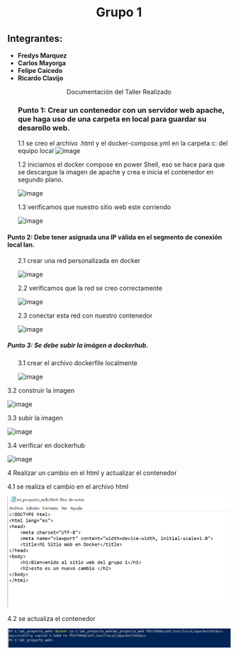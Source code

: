<html>
<head>
<div align = "center">
<h1>Grupo 1</h1>
</div>
</head>
<body>
<h2>Integrantes:</h2>
<ul>
<li><strong>Fredys Marquez</strong></li>
<li><strong>Carlos Mayorga</strong></li>
<li><strong>Felipe Caicedo</strong></li>
<li><strong>Ricardo Clavijo</strong></li>
</ul>

<div align = "center">
Documentación del Taller Realizado
</div>

<ul>
<h3>Punto 1:
Crear un contenedor con un servidor web apache, que haga uso de una carpeta en local para guardar su desarollo web.</h3>



1.1	 se creo el archivo .html y el docker-compose.yml en la carpeta c: del equipo local
![image](https://github.com/jaiderospina/DevSecOps/blob/main/CONTENEDORES/TallerClase/GRUPO1/Imagenes.jpg)


</ul>

<ul>
1.2	iniciamos el docker compose en power Shell, eso se hace para que se descargue la imagen de apache y crea e inicia el contenedor en segundo plano.

![image](https://github.com/jaiderospina/DevSecOps/blob/main/CONTENEDORES/TallerClase/GRUPO1/Imagen%202.jpg)

</ul>

<ul>
1.3	 verificamos que nuestro sitio web este corriendo

![image](https://github.com/jaiderospina/DevSecOps/blob/main/CONTENEDORES/TallerClase/GRUPO1/Imagen%203.jpg)

</ul>

<h4>Punto 2:	Debe tener asignada una IP válida en el segmento de conexión local lan.</h4>
<ul>
2.1 crear una red personalizada en docker

![image](https://github.com/jaiderospina/DevSecOps/blob/main/CONTENEDORES/TallerClase/GRUPO1/imagen%204.jpg)

</ul>
<ul>
2.2  verificamos que la red se creo correctamente

![image](https://github.com/jaiderospina/DevSecOps/blob/main/CONTENEDORES/TallerClase/GRUPO1/imagen%205.jpg)
</ul>
<ul>
2.3 conectar esta red con nuestro contenedor

![image](https://github.com/jaiderospina/DevSecOps/blob/main/CONTENEDORES/TallerClase/GRUPO1/imagen%206.jpg)
</ul>
<h5>Punto 3:	Se debe subir la imágen a dockerhub.</h5>
<ul>
3.1 crear el archivo dockerfile localmente

![image](https://github.com/jaiderospina/DevSecOps/blob/main/CONTENEDORES/TallerClase/GRUPO1/imagen%207.jpg)
</ul>

3.2 construir la imagen

![image](https://github.com/jaiderospina/DevSecOps/blob/main/CONTENEDORES/TallerClase/GRUPO1/imagen%208.jpg)

3.3 subir la imagen

![image](https://github.com/jaiderospina/DevSecOps/blob/main/CONTENEDORES/TallerClase/GRUPO1/imagen%209.jpg)

3.4 verificar en dockerhub

![image](https://github.com/jaiderospina/DevSecOps/blob/main/CONTENEDORES/TallerClase/GRUPO1/Imagen%2010.jpg)

4 Realizar un cambio en el html y actualizar el contenedor

4.1 se realiza el cambio en el archivo html

![image](https://github.com/jaiderospina/DevSecOps/blob/main/CONTENEDORES/TallerClase/GRUPO1/imagen%2011.png)

4.2 se actualiza el contenedor

![image](https://github.com/jaiderospina/DevSecOps/blob/main/CONTENEDORES/TallerClase/GRUPO1/imagen%2012.jpg)

</body>
</html>


